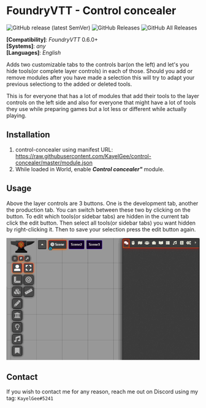 # FoundryVTT - Control concealer
![GitHub release (latest SemVer)](https://img.shields.io/github/v/release/KayelGee/control-concealer?style=for-the-badge) 
![GitHub Releases](https://img.shields.io/github/downloads/KayelGee/control-concealer/latest/total?style=for-the-badge) 
![GitHub All Releases](https://img.shields.io/github/downloads/KayelGee/control-concealer/total?style=for-the-badge&label=Downloads+total)  

**[Compatibility]**: *FoundryVTT* 0.6.0+  
**[Systems]**: *any*  
**[Languages]**: *English*  

Adds two customizable tabs to the controls bar(on the left) and let's you hide tools(or complete layer controls) in each of those.
Should you add or remove modules after you have made a selection this will try to adapt your previous selectiong to the added or deleted tools.

This is for everyone that has a lot of modules that add their tools to the layer controls on the left side and also for everyone that
might have a lot of tools they use while preparing games but a lot less or different while actually playing.

## Installation

1. control-concealer using manifest URL: https://raw.githubusercontent.com/KayelGee/control-concealer/master/module.json
2. While loaded in World, enable **_Control concealer"_** module.

## Usage

Above the layer controls are 3 buttons. One is the development tab, another the production tab. You can switch between these two
by clicking on the button. To edit which tools(or sidebar tabs) are hidden in the current tab click the edit button. Then select all tools(or sidebar tabs) you want
hidden by right-clicking it. Then to save your selection press the edit button again.

![](control-concealer.gif)

## Contact

If you wish to contact me for any reason, reach me out on Discord using my tag: `KayelGee#5241`
